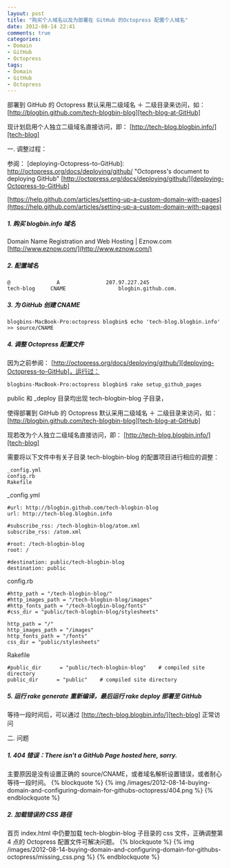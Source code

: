 ```yaml
---
layout: post
title: "购买个人域名以及为部署在 GitHub 的Octopress 配置个人域名"
date: 2012-08-14 22:41
comments: true
categories: 
- Domain
- GitHub
- Octopress
tags: 
- Domain
- GitHub
- Octopress
---
```


[tech-blog]: http://tech-blog.blogbin.info/        "Tech.Blogbin'Blog"
[tech-blog-at-GitHub]: http://blogbin.github.com/tech-blogbin-blog "Tech.Blogbin'Blog at GitHub"

部署到 GitHub 的 Octopress 默认采用二级域名 ＋ 二级目录来访问，如：
[http://blogbin.github.com/tech-blogbin-blog][tech-blog-at-GitHub]

现计划启用个人独立二级域名直接访问，即：
[http://tech-blog.blogbin.info/][tech-blog]

一. 调整过程：

<!--more-->

参阅：
[deploying-Octopress-to-GitHub]: http://octopress.org/docs/deploying/github/ "Octopress's document to deploying GitHub"
[http://octopress.org/docs/deploying/github/][deploying-Octopress-to-GitHub]

[https://help.github.com/articles/setting-up-a-custom-domain-with-pages](https://help.github.com/articles/setting-up-a-custom-domain-with-pages)

##### 1. 购买 blogbin.info 域名

Domain Name Registration and Web Hosting | Eznow.com
[http://www.eznow.com/](http://www.eznow.com/)

##### 2. 配置域名 

```
@               A               207.97.227.245
tech-blog     CNAME     			blogbin.github.com.
```

##### 3. 为 GitHub 创建 CNAME
```
blogbins-MacBook-Pro:octopress blogbin$ echo 'tech-blog.blogbin.info' >> source/CNAME
```

##### 4. 调整 Octopress 配置文件

因为之前参阅：
[http://octopress.org/docs/deploying/github/][deploying-Octopress-to-GitHub]，运行过：
```
blogbins-MacBook-Pro:octopress blogbin$ rake setup_github_pages
```
public 和 _deploy 目录均出现 tech-blogbin-blog 子目录，

使得部署到 GitHub 的 Octopress 默认采用二级域名 ＋ 二级目录来访问，如：
[http://blogbin.github.com/tech-blogbin-blog][tech-blog-at-GitHub]

现若改为个人独立二级域名直接访问，即：
[http://tech-blog.blogbin.info/][tech-blog]

需要将以下文件中有关子目录 tech-blogbin-blog 的配置项目进行相应的调整：

```
_config.yml
config.rb
Rakefile
```

_config.yml
```
#url: http://blogbin.github.com/tech-blogbin-blog
url: http://tech-blog.blogbin.info

#subscribe_rss: /tech-blogbin-blog/atom.xml
subscribe_rss: /atom.xml

#root: /tech-blogbin-blog
root: /

#destination: public/tech-blogbin-blog
destination: public
```

config.rb
```
#http_path = "/tech-blogbin-blog/"
#http_images_path = "/tech-blogbin-blog/images"
#http_fonts_path = "/tech-blogbin-blog/fonts"
#css_dir = "public/tech-blogbin-blog/stylesheets"

http_path = "/"
http_images_path = "/images"
http_fonts_path = "/fonts"
css_dir = "public/stylesheets"
```

Rakefile
```
#public_dir      = "public/tech-blogbin-blog"    # compiled site directory
public_dir      = "public"    # compiled site directory
```

##### 5. 运行 rake generate 重新编译，最后运行 rake deploy 部署至 GitHub

等待一段时间后，可以通过 [http://tech-blog.blogbin.info/][tech-blog] 正常访问

二. 问题

##### 1. 404 错误：There isn't a GitHub Page hosted here, sorry.
主要原因是没有设置正确的 source/CNAME，或者域名解析设置错误，或者耐心等待一段时间。
{% blockquote %}
{% img /images/2012-08-14-buying-domain-and-configuring-domain-for-githubs-octopress/404.png %}
{% endblockquote %}

##### 2. 加载错误的 CSS 路径
首页 index.html 中仍要加载 tech-blogbin-blog 子目录的 css 文件，正确调整第 4 点的 Octopress 配置文件可解决问题。
{% blockquote %}
{% img /images/2012-08-14-buying-domain-and-configuring-domain-for-githubs-octopress/missing_css.png %}
{% endblockquote %}


